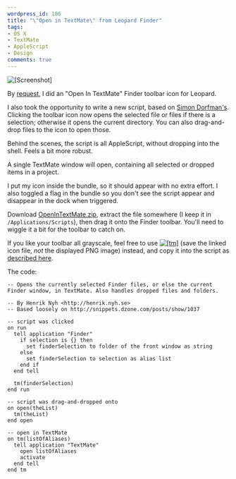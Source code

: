 ```yaml
---
wordpress_id: 186
title: "\"Open in TextMate\" from Leopard Finder"
tags:
- OS X
- TextMate
- AppleScript
- Design
comments: true
---
```

<p class="center"><img src="http://henrik.nyh.se/uploads/finder-leopard-tm.png" class="bordered" alt="[Screenshot]" /></p>

By <a href="http://henrik.nyh.se/2007/10/open-terminal-here-and-glob-select-in-leopard-finder#comment-57404">request</a>, I did an "Open In TextMate" Finder toolbar icon for Leopard.

I also took the opportunity to write a new script, based on <a href="http://snippets.dzone.com/posts/show/1037">Simon Dorfman's</a>. Clicking the toolbar icon now opens the selected file or files if there is a selection; otherwise it opens the current directory. You can also drag-and-drop files to the icon to open those.

Behind the scenes, the script is all AppleScript, without dropping into the shell. Feels a bit more robust.

A single TextMate window will open, containing all selected or dropped items in a project.

I put my icon inside the bundle, so it should appear with no extra effort. I also toggled a flag in the bundle so you don't see the script appear and disappear in the dock when triggered.

Download <a href="http://henrik.nyh.se/uploads/OpenInTextMate.zip">OpenInTextMate.zip</a>, extract the file somewhere (I keep it in <code>/Applications/Scripts</code>), then drag it onto the Finder toolbar. You'll need to wiggle it a bit for the toolbar to catch on.

If you like your toolbar all grayscale, feel free to use <a href="http://henrik.nyh.se/uploads/openintextmate-droplet.icns"><img src="http://henrik.nyh.se/uploads/openintextmate-droplet.png" alt="[tm]" /></a> (save the linked icon file, <em>not</em> the displayed PNG image)  instead, and copy it into the script as <a href="http://henrik.nyh.se/2007/10/open-terminal-here-and-glob-select-in-leopard-finder">described here</a>.

The code:

<!--more-->

``` applescript
-- Opens the currently selected Finder files, or else the current Finder window, in TextMate. Also handles dropped files and folders.

-- By Henrik Nyh <http://henrik.nyh.se>
-- Based loosely on http://snippets.dzone.com/posts/show/1037

-- script was clicked
on run
  tell application "Finder"
    if selection is {} then
      set finderSelection to folder of the front window as string
    else
      set finderSelection to selection as alias list
    end if
  end tell

  tm(finderSelection)
end run

-- script was drag-and-dropped onto
on open(theList)
  tm(theList)
end open

-- open in TextMate
on tm(listOfAliases)
  tell application "TextMate"
    open listOfAliases
    activate
  end tell
end tm

```
